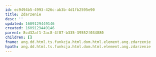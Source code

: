 ```yaml
---
id: ec9494b5-4993-426c-ab3b-4d1fb2595e90
title: Zdarzenie
desc: ''
updated: 1609129449146
created: 1609129449146
parent: 8cd32af1-2ac8-4f87-b335-39552f034880
children: []
fname: ang.dd.html.ts.funkcja.html.dom.html.element.ang.zdarzenie
hpath: ang.dd.html.ts.funkcja.html.dom.html.element.ang.zdarzenie
---
```



